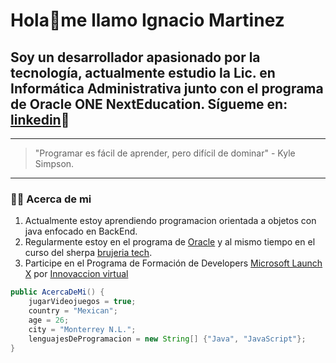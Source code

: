 # Hola:wave:me llamo Ignacio Martinez

## Soy un desarrollador apasionado por la tecnología, actualmente estudio la Lic. en Informática Administrativa junto con el programa de Oracle ONE NextEducation. Sígueme en: [linkedin](https://www.linkedin.com/in/ignacio-martinez-bautista-13075b1a8/):rocket:

---

> "Programar es fácil de aprender, pero difícil de dominar" - Kyle Simpson.

---

### :man_technologist: Acerca de mi

1. Actualmente estoy aprendiendo programacion orientada a objetos con java enfocado en BackEnd.
2. Regularmente estoy en el programa de [Oracle](https://www.oracle.com/mx/education/oracle-next-education/) y al mismo tiempo en el curso del sherpa [brujeria tech](https://www.twitch.tv/brujeriatech).
3. Participe en el Programa de Formación de Developers [Microsoft Launch X](https://github.com/Launch-X-Latam) por [Innovaccion virtual](https://news.microsoft.com/es-xl/la-iniciativa-launch-x-latam-ayuda-a-los-jovenes-latinoamericanos-a-certificarse-como-desarrolladores-y-potenciar-sus-oportunidades-laborales/#:~:text=Se%20trata%20de%20un%20programa%20100%25%20digital%20para,de%20formaci%C3%B3n%20y%20conversaciones%20con%20expertos%20de%20tecnolog%C3%ADa.)

```java
public AcercaDeMi() {
    jugarVideojuegos = true;
    country = "Mexican";
    age = 26;
    city = "Monterrey N.L.";
    lenguajesDeProgramacion = new String[] {"Java", "JavaScript"};
}
```
